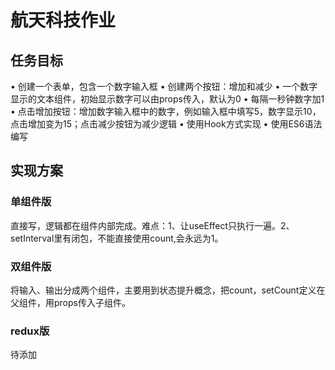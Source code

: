 # 航天科技作业

## 任务目标

• 创建一个表单，包含一个数字输入框
• 创建两个按钮：增加和减少
• 一个数字显示的文本组件，初始显示数字可以由props传入，默认为0
• 每隔一秒钟数字加1
• 点击增加按钮：增加数字输入框中的数字，例如输入框中填写5，数字显示10，点击增加变为15；点击减少按钮为减少逻辑
• 使用Hook方式实现
• 使用ES6语法编写

## 实现方案

### 单组件版

直接写，逻辑都在组件内部完成。难点：1、让useEffect只执行一遍。2、setInterval里有闭包，不能直接使用count,会永远为1。

### 双组件版

将输入、输出分成两个组件，主要用到状态提升概念，把count，setCount定义在父组件，用props传入子组件。

### redux版

待添加
